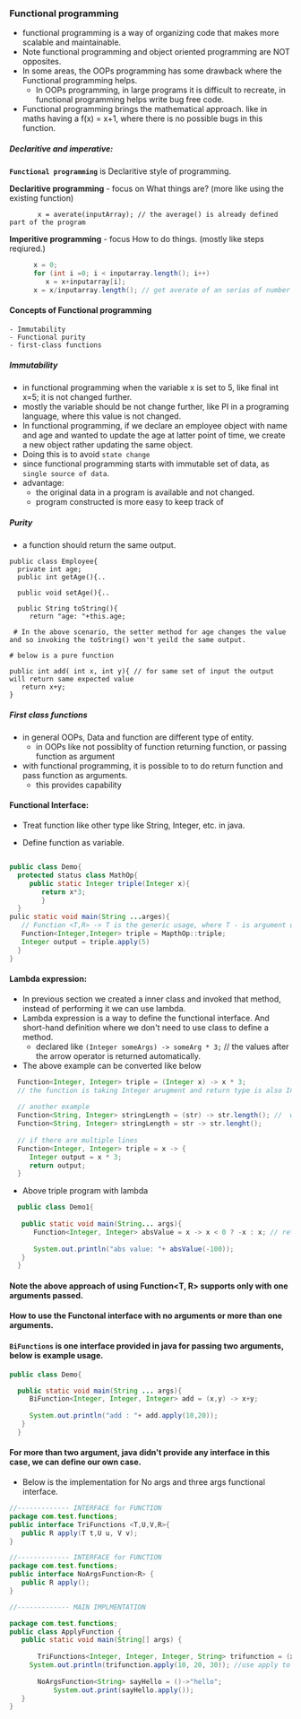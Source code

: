 ### Functional programming 
  - functional programming is a way of organizing code that makes more scalable and maintainable.
  - Note functional programming and object oriented programming are NOT opposites.
  - In some areas, the OOPs programming has some drawback where the Functional programming helps.
     - In OOPs programming, in large programs it is difficult to recreate, in functional programming helps write bug free code.
  - Functional programming brings the mathematical approach. like in maths having a f(x) = x+1, where there is no possible bugs in this function.
  
  
##### Declaritive and imperative:
  __`Functional programming`__ is Declaritive style of programming.
     
   **Declaritive programming** - focus on What things are? (more like using the existing function)
```
       x = averate(inputArray); // the average() is already defined part of the program
```

   **Imperitive programming** - focus How to do things. (mostly like steps reqiured.)

```java
      x = 0;
      for (int i =0; i < inputarray.length(); i++)
         x = x+inputarray[i];
      x = x/inputarray.length(); // get averate of an serias of number
```
     
 #### Concepts of Functional programming
    - Immutability
    - Functional purity 
    - first-class functions

##### Immutability
  - in functional programming when the variable x is set to 5, like final int x=5; it is not changed further.
  - mostly the variable should be not change further, like PI in a programing language, where this value is not changed.
  - In functional programming, if we declare an employee object with name and age and wanted to update the age at
    latter point of time, we create a new object rather updating the same object.
  - Doing this is to avoid `state change`
  - since functional programming starts with immutable set of data, as `single source of data`.
  - advantage: 
      - the original data in a program is available and not changed.
      - program constructed is more easy to keep track of
  
##### Purity
   - a function should return the same output.
   
   ```
   public class Employee{
     private int age;
     public int getAge(){..
     
     public void setAge(){..
     
     public String toString(){
        return "age: "+this.age;
     
    # In the above scenario, the setter method for age changes the value and so invoking the toString() won't yeild the same output.
   ```
   
   ```
   # below is a pure function
   
   public int add( int x, int y){ // for same set of input the output will return same expected value
      return x+y; 
   }
   ```

##### First class functions
 - in general OOPs, Data and function are different type of entity.
    - in OOPs like not possiblity of function returning function, or passing function as argument
 - with functional programming, it is possible to to do return function and pass function as arguments.
    - this provides capability
 
 #### Functional Interface:
   - Treat function like other type like String, Integer, etc. in java.

 - Define function as variable.
```java

public class Demo{
  protected status class MathOp{
     public static Integer triple(Integer x){
        return x*3;
        }
  }
pulic static void main(String ...arges){
   // Function <T,R> -> T is the generic usage, where T - is argument data type, R - Retun value data type
   Function<Integer,Integer> triple = MapthOp::triple;
   Integer output = triple.apply(5)
  }
} 
```

#### Lambda expression:
  - In previous section we created a inner class and invoked that method, instead of performing it we can use lambda.
  - Lambda expression is a way to define the functional interface. And short-hand definition where we don't need to use class to define a method.
     - declared like `(Integer someArgs) -> someArg * 3;` // the values after the arrow operator is returned automatically.
  - The above example can be converted like below
```java
  Function<Integer, Integer> triple = (Integer x) -> x * 3;
  // the function is taking Integer arugment and return type is also Integer.
  
  // another example
  Function<String, Integer> stringLength = (str) -> str.length(); //  we can drop the parathensis if there is only one argument.
  Function<String, Integer> stringLength = str -> str.lenght();
  
  // if there are multiple lines
  Function<Integer, Integer> triple = x -> {
     Integer output = x * 3;
     return output;
  }
```
 - Above triple program with lambda
```java
  public class Demo1{
  
   public static void main(String... args){
      Function<Integer, Integer> absValue = x -> x < 0 ? -x : x; // return absolute value
      
      System.out.println("abs value: "+ absValue(-100)); 
   }
  }
```

#### Note the above approach of using Function<T, R> supports only with one arguments passed.
#### How to use the Functonal interface with no arguments or more than one arguments.
#### `BiFunctions` is one interface provided in java for passing  two arguments, below is example usage.

```java 
public class Demo{

  public static void main(String ... args){
     BiFunction<Integer, Integer, Integer> add = (x,y) -> x+y;
     
     System.out.println("add : "+ add.apply(10,20));
   }
  }
```

#### For more than two argument, java didn't provide any interface in this case, we can define our own case.
 - Below is the implementation for No args and three args functional interface.
 
 ```java
 //------------- INTERFACE for FUNCTION
package com.test.functions;
public interface TriFunctions <T,U,V,R>{
	public R apply(T t,U u, V v);
}

 //------------- INTERFACE for FUNCTION
package com.test.functions;
public interface NoArgsFunction<R> {
	public R apply();
}

//------------- MAIN IMPLMENTATION

package com.test.functions;
public class ApplyFunction {
	public static void main(String[] args) {
  
		TriFunctions<Integer, Integer, Integer, String> trifunction = (x,y,z) -> "Sum of "+x+" + "+y+" + "+z+" = "+ (x+y+z);
   	  System.out.println(trifunction.apply(10, 20, 30)); //use apply to access the function
      
		NoArgsFunction<String> sayHello = ()->"hello";
			System.out.print(sayHello.apply());
	}
}
```
  
